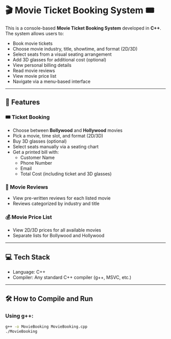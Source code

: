 # 🎬 Movie Ticket Booking System 🎟️

This is a console-based **Movie Ticket Booking System** developed in **C++**. The system allows users to:

- Book movie tickets
- Choose movie industry, title, showtime, and format (2D/3D)
- Select seats from a visual seating arrangement
- Add 3D glasses for additional cost (optional)
- View personal billing details
- Read movie reviews
- View movie price list
- Navigate via a menu-based interface

---

## 🚀 Features

### 🎟️ Ticket Booking
- Choose between **Bollywood** and **Hollywood** movies
- Pick a movie, time slot, and format (2D/3D)
- Buy 3D glasses (optional)
- Select seats manually via a seating chart
- Get a printed bill with:
  - Customer Name
  - Phone Number
  - Email
  - Total Cost (including ticket and 3D glasses)

### 💬 Movie Reviews
- View pre-written reviews for each listed movie
- Reviews categorized by industry and title

### 💰 Movie Price List
- View 2D/3D prices for all available movies
- Separate lists for Bollywood and Hollywood

---

## 💻 Tech Stack
- Language: C++
- Compiler: Any standard C++ compiler (g++, MSVC, etc.)

---

## 🛠️ How to Compile and Run

### Using g++:
```bash
g++ -o MovieBooking MovieBooking.cpp
./MovieBooking
